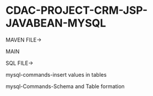 # CDAC-PROJECT-CRM-JSP-JAVABEAN-MYSQL

MAVEN FILE->

MAIN

SQL FILE->

mysql-commands-insert values in tables

mysql-Commands-Schema and Table formation
